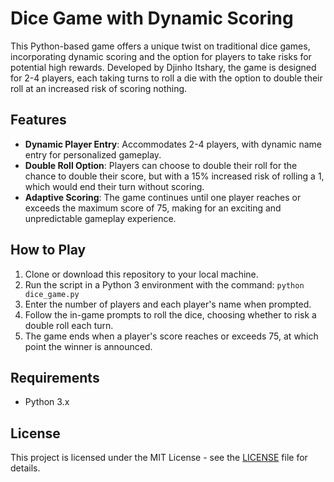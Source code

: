 # Dice Game with Dynamic Scoring

This Python-based game offers a unique twist on traditional dice games, incorporating dynamic scoring and the option for players to take risks for potential high rewards. Developed by Djinho Itshary, the game is designed for 2-4 players, each taking turns to roll a die with the option to double their roll at an increased risk of scoring nothing.

## Features

- **Dynamic Player Entry**: Accommodates 2-4 players, with dynamic name entry for personalized gameplay.
- **Double Roll Option**: Players can choose to double their roll for the chance to double their score, but with a 15% increased risk of rolling a 1, which would end their turn without scoring.
- **Adaptive Scoring**: The game continues until one player reaches or exceeds the maximum score of 75, making for an exciting and unpredictable gameplay experience.

## How to Play

1. Clone or download this repository to your local machine.
2. Run the script in a Python 3 environment with the command: `python dice_game.py`
3. Enter the number of players and each player's name when prompted.
4. Follow the in-game prompts to roll the dice, choosing whether to risk a double roll each turn.
5. The game ends when a player's score reaches or exceeds 75, at which point the winner is announced.

## Requirements

- Python 3.x

## License

This project is licensed under the MIT License - see the [LICENSE](LICENSE) file for details.
